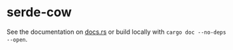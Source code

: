 # serde-cow

See the documentation on [docs.rs](https://docs.rs/serde-cow) or build locally with `cargo doc --no-deps --open`.
